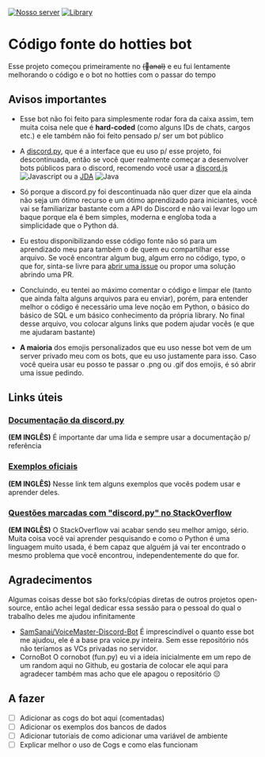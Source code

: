 [![Nosso server](https://img.shields.io/discord/862471633805377587?label=Hotties%20on%20Duty&logo=discord&logoColor=ffffff&color=7389D8&labelColor=6A7EC2)](https://discord.com/invite/XkktbUwwN7)	[![Library](https://img.shields.io/static/v1?label=Constru%C3%ADdo%20com&logo=python&logoColor=ffffff&message=discord.py&color=blue)](https://github.com/Rapptz/discord.py)

# Código fonte do hotties bot
Esse projeto começou primeiramente no ~~(🦆anal)~~ e eu fui lentamente melhorando o código e o bot no hotties com o passar do tempo

## Avisos importantes
 - Esse bot não foi feito para simplesmente rodar fora da caixa assim,
   tem muita coisa nele que é **hard-coded** (como alguns IDs de chats,
   cargos etc.) e ele também não foi feito pensado p/ ser um bot público
   
 - A [discord.py](https://github.com/Rapptz/discord.py), que é a interface que eu uso p/ esse projeto, foi descontinuada, então se você quer realmente começar a desenvolver bots públicos para o discord, recomendo você usar a [discord.js](https://github.com/discordjs/discord.js/) ![Javascript](https://img.icons8.com/color/24/000000/javascript--v1.png%22) ou a [JDA](https://github.com/DV8FromTheWorld/JDA) ![Java](https://img.icons8.com/color/24/000000/java-coffee-cup-logo--v1.png)
 - Só porque a discord.py foi descontinuada não quer dizer que ela ainda não seja um ótimo recurso e um ótimo aprendizado para iniciantes, você vai se familiarizar bastante com a API do Discord e não vai levar logo um baque porque ela é bem simples, moderna e engloba toda a simplicidade que o Python dá.
 - Eu estou disponibilizando esse código fonte não só para um aprendizado meu para também o de quem eu compartilhar esse arquivo. Se você encontrar algum bug, algum erro no código, typo, o que for, sinta-se livre para [abrir uma issue](https://github.com/bieldlucacn/hottiesbot/issues/new) ou propor uma solução abrindo uma PR.
 - Concluindo, eu tentei ao máximo comentar o código e limpar ele (tanto que ainda falta alguns arquivos para eu enviar), porém, para entender melhor o código é necessário uma leve noção em Python, o básico do básico de SQL e um básico conhecimento da própria library. No final desse arquivo, vou colocar alguns links que podem ajudar vocês (e que me ajudaram bastante)
 - **A maioria** dos emojis personalizados que eu uso nesse bot vem de um server privado meu com os bots, que eu uso justamente para isso. Caso você queira usar eu posso te passar o .png ou .gif dos emojis, é só abrir uma issue pedindo.

## Links úteis
### [Documentação da discord.py](https://discordpy.readthedocs.io/en/stable/api.html)
**(EM INGLÊS)** É importante dar uma lida e sempre usar a documentação p/ referência
### [Exemplos oficiais](https://github.com/Rapptz/discord.py/tree/master/examples)
**(EM INGLÊS)** Nesse link tem alguns exemplos que vocês podem usar e aprender deles.
### [Questões marcadas com "discord.py" no StackOverflow](https://stackoverflow.com/questions/tagged/discord.py)
**(EM INGLÊS)** O StackOverflow vai acabar sendo seu melhor amigo, sério. Muita coisa você vai aprender pesquisando e como o Python é uma linguagem muito usada, é bem capaz que alguém já vai ter encontrado o mesmo problema que você encontrou, independentemente do que for.

## Agradecimentos
Algumas coisas desse bot são forks/cópias diretas de outros projetos open-source, então achei legal dedicar essa sessão para o pessoal do qual o trabalho deles me ajudou infinitamente

 - [SamSanai/VoiceMaster-Discord-Bot](https://github.com/SamSanai/VoiceMaster-Discord-Bot)
É imprescindível o quanto esse bot me ajudou, ele é a base pra voice.py inteira. Sem esse repositório nós não teríamos as VCs privadas no servidor.
 - CornoBot
O cornobot (fun.py) eu vi a ideia inicialmente em um repo de um random aqui no Github, eu gostaria de colocar ele aqui para agradecer também mas acho que ele apagou o repositório 😔

## A fazer

 - [ ] Adicionar as cogs do bot aqui (comentadas)
 - [ ] Adicionar os exemplos dos bancos de dados
 - [ ] Adicionar tutoriais de como adicionar uma variável de ambiente 
 - [ ] Explicar melhor o uso de Cogs e como elas funcionam
